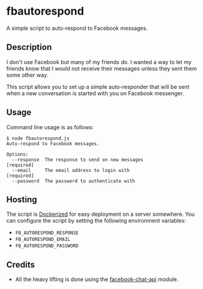 # fbautorespond

A simple script to auto-respond to Facebook messages.

## Description

I don't use Facebook but many of my friends do.  I wanted a way to let my friends know that I would not receive their messages unless they sent them some other way.

This script allows you to set up a simple auto-responder that will be sent when a new conversation is started with you on Facebook messenger.

## Usage

Command line usage is as follows:

```
$ node fbautorespond.js
Auto-respond to Facebook messages.

Options:
  --response  The response to send on new messages                    [required]
  --email     The email address to login with                         [required]
  --password  The password to authenticate with
```

## Hosting

The script is [Dockerized](https://hub.docker.com/r/jamiekp/fbautorespond/) for easy deployment on a server somewhere. You can configure the script by setting the following environment variables:

* `FB_AUTORESPOND_RESPONSE`
* `FB_AUTORESPOND_EMAIL`
* `FB_AUTORESPOND_PASSWORD`

## Credits

- All the heavy lifting is done using the [facebook-chat-api](https://github.com/Schmavery/facebook-chat-api) module.
